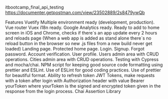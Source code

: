 itbootcamp_final_api_testing
https://documenter.getpostman.com/view/23502889/2s8479ywQb

Features
Vuetify
Multiple environment ready (development, production).
Vue router
Vuex
i18n ready.
Google Analytics ready.
Ready to add to home screen in iOS and Chrome, checks if there´s an app update every 2 hours and reloads page (When a web app is added as stand alone there´s no reload button in the browser so new .js files from a new build never get loaded)
Landing page.
Protected home page.
Login.
Signup.
Forgot password.
Account verification.
User profile.
Users admin area with CRUD operations.
Cities admin area with CRUD operations.
Testing with Cypress and mocha/chai.
NPM script for keeping good source code formatting using prettier and ESLint.
Use of ESLint for good coding practices.
Use of prettier for beautiful format.
Ability to refresh token
JWT Tokens, make requests with a token after login with Authorization header with value Bearer yourToken where yourToken is the signed and encrypted token given in the response from the login process.
Chai Assertion Library
